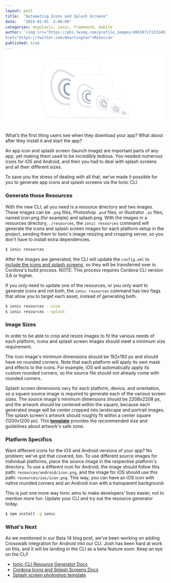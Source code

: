 ```yaml
---
layout: post
title:  "Automating Icons and Splash Screens"
date:   "2015-01-05  2:00:00"
categories: angularjs, ionic, framework, mobile
author: '<img src="https://pbs.twimg.com/profile_images/495587171332403200/tO9oMmCn.png" class="author-icon"><a
href="https://twitter.com/mhartington">Mike</a>'
published: true
---
```


<img class="showcase-image" src="/img/blog/splash-header.jpg" style="margin-top:-20px;">


What’s the first thing users see when they download your app? What about after they install it and start the app?

An app icon and splash screen (launch image) are important parts of any app, yet making them used to be incredibly
tedious. You needed numerous icons for iOS and Android, and then you had to deal with splash screens and all their
different sizes.


To save you the stress of dealing with all that, we’ve made it possible for you to generate app icons and splash screens
via the Ionic CLI.

<!-- more -->
### Generate those Resources
With the new CLI, all you need is a resource directory and two images. These images can be  `.png` files, Photoshop
`.psd` files, or Illustrator `.ai` files, named icon.png (for example) and splash.png. With the images in a resources
directory, `./resources`, the `ionic resources` command will generate the icons and splash screen images for  each
platform setup in the project, sending them to Ionic's image resizing and cropping server, so you don't have to  install
extra dependencies.

```bash
$ ionic resources
```

After the images are generated, the CLI will update the `config.xml` to [include the icons and splash
screens](http://cordova.apache.org/docs/en/4.0.0/config_ref_images.md.html#Icons%20and%20Splash%20Screens), so they
will be transferred over in Cordova's build process. NOTE: This process requires Cordova CLI version 3.6 or higher.

If you only need to update one of the resources, or you only want to generate icons and not both, the `ionic resources`
command has two flags that allow you to target each asset, instead of generating both.

```bash
$ ionic resources --icon
$ ionic resources --splash
```

### Image Sizes
In order to be able to crop and resize images to fit the various needs of each platform, icons and splash screen images
should meet a minimum size requirement.

The icon image's minimum dimensions should be 192x192 px and should have no rounded corners. Note that each platform
will apply its own mask and effects to the icons. For example, iOS will automatically apply its custom rounded corners,
so the source file should not already come with rounded corners.

Splash screen dimensions vary for each platform, device, and orientation, so a square source image is required to
generate each of the various screen sizes. The source image's minimum dimensions should be 2208x2208 px, and the artwork
should be centered within the square, because each generated image will be center cropped into landscape and portrait
images.
The splash screen's artwork should roughly fit within a center square (1200x1200 px). This
[**template**](http://code.ionicframework.com/resources/splash.psd) provides the recommended size and guidelines about
artwork's safe zone.


### Platform Specifics
Want different icons for the iOS and Android versions of your app? No problem; we’ve got that covered, too. To use
different source images for individual platforms, place the source image in the respective platform's directory. To use
a different icon for Android, the image should follow this path: `resources/android/icon.png`, and the image for iOS
should use this path: `resources/ios/icon.png`. This way, you can have an iOS icon with native rounded corners and an
Android icon with a transparent background.

This is just one more way Ionic aims to make developers’ lives easier, not to mention more fun. Update your CLI and try
out the resource generator today.

```bash
$ npm install -g ionic
```
### What's Next
As we mentioned in our Beta 14 blog post, we've been working on adding Crosswalk integration for Android into our CLI.
Josh has been hard at work on this, and it will be landing in the CLI as a beta feature soon. Keep an eye on the CLI!


- [Ionic-CLI Resource Generator Docs](https://github.com/driftyco/ionic-cli#icon-and-splash-screen-image-generation)
- [Cordova Icons and Splash Screens
  Docs](http://cordova.apache.org/docs/en/edge/config_ref_images.md.html#Icons%20and%20Splash%20Screens)
- [Splash screen photoshop template](http://code.ionicframework.com/resources/splash.psd)

